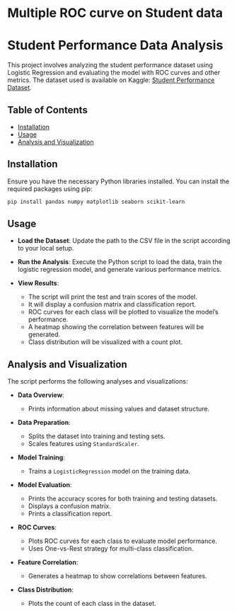 # Multiple ROC curve on Student data

# Student Performance Data Analysis

This project involves analyzing the student performance dataset using Logistic Regression and evaluating the model with ROC curves and other metrics. The dataset used is available on Kaggle: [Student Performance Dataset](https://www.kaggle.com/datasets/rabieelkharoua/students-performance-dataset).

## Table of Contents

- [Installation](#installation)
- [Usage](#usage)
- [Analysis and Visualization](#analysis-and-visualization)

## Installation

Ensure you have the necessary Python libraries installed. You can install the required packages using pip:

```bash
pip install pandas numpy matplotlib seaborn scikit-learn
```

## Usage

- **Load the Dataset**: Update the path to the CSV file in the script according to your local setup.

- **Run the Analysis**: Execute the Python script to load the data, train the logistic regression model, and generate various performance metrics.

- **View Results**:
  - The script will print the test and train scores of the model.
  - It will display a confusion matrix and classification report.
  - ROC curves for each class will be plotted to visualize the model’s performance.
  - A heatmap showing the correlation between features will be generated.
  - Class distribution will be visualized with a count plot.

## Analysis and Visualization

The script performs the following analyses and visualizations:

- **Data Overview**:
  - Prints information about missing values and dataset structure.

- **Data Preparation**:
  - Splits the dataset into training and testing sets.
  - Scales features using `StandardScaler`.

- **Model Training**:
  - Trains a `LogisticRegression` model on the training data.

- **Model Evaluation**:
  - Prints the accuracy scores for both training and testing datasets.
  - Displays a confusion matrix.
  - Prints a classification report.

- **ROC Curves**:
  - Plots ROC curves for each class to evaluate model performance.
  - Uses One-vs-Rest strategy for multi-class classification.

- **Feature Correlation**:
  - Generates a heatmap to show correlations between features.

- **Class Distribution**:
  - Plots the count of each class in the dataset.


